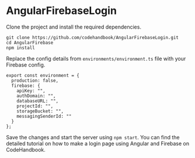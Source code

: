 # AngularFirebaseLogin

Clone the project and install the required dependencies.
```
git clone https://github.com/codehandbook/AngularFirebaseLogin.git
cd AngularFirebase
npm install
```
Replace the config details from `environments/environment.ts` file with your Firebase config.
```
export const environment = {
  production: false,
  firebase: {
  	apiKey: "",
    authDomain: "",
    databaseURL: "",
    projectId: "",
    storageBucket: "",
    messagingSenderId: ""
  }
};
```
Save the changes and start the server using `npm start`. You can find the detailed tutorial on how to make a login page using Angular and Firebase on CodeHandbook.
